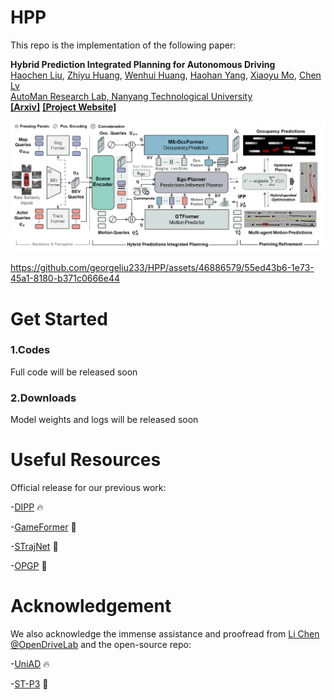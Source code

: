 # HPP

This repo is the implementation of the following paper:

**Hybrid Prediction Integrated Planning for Autonomous Driving**
<br> [Haochen Liu](https://scholar.google.com/citations?user=iizqKUsAAAAJ&hl=en), [Zhiyu Huang](https://mczhi.github.io/), [Wenhui Huang](https://scholar.google.com/citations?user=Hpatee0AAAAJ&hl=en), [Haohan Yang](https://scholar.google.com/citations?user=KmKMahwAAAAJ&hl=en), [Xiaoyu Mo](https://scholar.google.com/citations?user=JUYVmAQAAAAJ&hl=zh-CN),  [Chen Lv](https://scholar.google.com/citations?user=UKVs2CEAAAAJ&hl=en)
<br> [AutoMan Research Lab, Nanyang Technological University](https://lvchen.wixsite.com/automan)
<br> **[[Arxiv]](https://arxiv.org/pdf/2402.02426.pdf)** **[[Project Website]](https://georgeliu233.github.io/HPP/)**

![](pics/fig2.png)

https://github.com/georgeliu233/HPP/assets/46886579/55ed43b6-1e73-45a1-8180-b371c0666e44

# Get Started

### 1.Codes
Full code will be released soon

### 2.Downloads
Model weights and logs will be released soon


# Useful Resources

Official release for our previous work: 

-[DIPP](https://github.com/MCZhi/DIPP) 🔥 

-[GameFormer](https://github.com/MCZhi/GameFormer) 🚀 

-[STrajNet](https://github.com/georgeliu233/STrajNet) 🚀 

-[OPGP](https://github.com/georgeliu233/OPGP) 🚀 

# Acknowledgement

We also acknowledge the immense assistance and proofread from [Li Chen](https://scholar.google.com/citations?user=ulZxvY0AAAAJ&hl=en) [@OpenDriveLab](https://github.com/OpenDriveLab) and the open-source repo:

-[UniAD](https://github.com/OpenDriveLab/UniAD) 🔥 

-[ST-P3](https://github.com/OpenDriveLab/ST-P3) 🚀 
